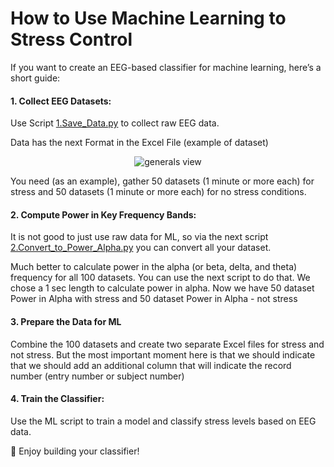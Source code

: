 # How to Use Machine Learning to Stress Control 

If you want to create an EEG-based classifier for machine learning, here’s a short guide:

#### 1. Collect EEG Datasets:

Use Script [1.Save_Data.py](https://github.com/pieeg-club/PiEEG-16/blob/main/ML_Application/1.Save_Data.py)  to collect raw EEG data.





Data has the next Format in the Excel File (example of dataset)

<p align="center">
  <img src="https://github.com/pieeg-club/PiEEG-16/blob/main/images/Collected_dataset.jpg" alt="generals view">
</p>

You need (as an example), gather 50 datasets (1 minute or more each) for stress and 50 datasets (1 minute or more each) for no stress conditions.

#### 2. Compute Power in Key Frequency Bands:
It is not good to just use raw data for ML, so via the next script [2.Convert_to_Power_Alpha.py](https://github.com/pieeg-club/PiEEG-16/blob/main/ML_Application/2.Convert_to_Power_Alpha.py) you can convert all your dataset. 

Much better to calculate power in the alpha (or beta, delta, and theta) frequency for all 100 datasets. 
You can use the next script to do that. We chose a 1 sec length to calculate power in alpha. 
Now we have 50 dataset Power in Alpha with stress and 50 dataset Power in Alpha - not stress 

#### 3. Prepare the Data for ML
Combine the 100 datasets and create two separate Excel files for stress and not stress. But the most important moment here is that we should indicate that we should add an additional column that will indicate the record number (entry number or subject number)

#### 4. Train the Classifier:

Use the ML script to train a model and classify stress levels based on EEG data.

🚀 Enjoy building your classifier!








